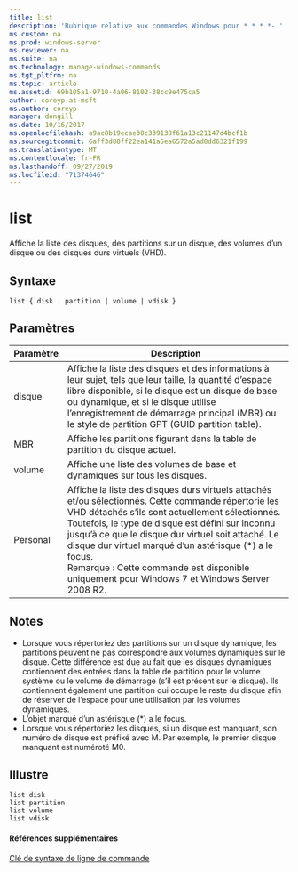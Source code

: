 ```yaml
---
title: list
description: 'Rubrique relative aux commandes Windows pour * * * *- '
ms.custom: na
ms.prod: windows-server
ms.reviewer: na
ms.suite: na
ms.technology: manage-windows-commands
ms.tgt_pltfrm: na
ms.topic: article
ms.assetid: 69b105a1-9710-4a06-8102-38cc9e475ca5
author: coreyp-at-msft
ms.author: coreyp
manager: dongill
ms.date: 10/16/2017
ms.openlocfilehash: a9ac8b19ecae30c339138f61a13c21147d4bcf1b
ms.sourcegitcommit: 6aff3d88ff22ea141a6ea6572a5ad8dd6321f199
ms.translationtype: MT
ms.contentlocale: fr-FR
ms.lasthandoff: 09/27/2019
ms.locfileid: "71374646"
---
```

# <a name="list"></a>list



Affiche la liste des disques, des partitions sur un disque, des volumes d’un disque ou des disques durs virtuels (VHD).

## <a name="syntax"></a>Syntaxe

```
list { disk | partition | volume | vdisk }
```

## <a name="parameters"></a>Paramètres

|Paramètre|Description|
|---------|-----------|
|disque|Affiche la liste des disques et des informations à leur sujet, tels que leur taille, la quantité d’espace libre disponible, si le disque est un disque de base ou dynamique, et si le disque utilise l’enregistrement de démarrage principal (MBR) ou le style de partition GPT (GUID partition table).|
|MBR|Affiche les partitions figurant dans la table de partition du disque actuel.|
|volume|Affiche une liste des volumes de base et dynamiques sur tous les disques.|
|Personal|Affiche la liste des disques durs virtuels attachés et/ou sélectionnés. Cette commande répertorie les VHD détachés s’ils sont actuellement sélectionnés. Toutefois, le type de disque est défini sur inconnu jusqu’à ce que le disque dur virtuel soit attaché. Le disque dur virtuel marqué d’un astérisque (*) a le focus.</br>Remarque : Cette commande est disponible uniquement pour Windows 7 et Windows Server 2008 R2.|

## <a name="remarks"></a>Notes

-   Lorsque vous répertoriez des partitions sur un disque dynamique, les partitions peuvent ne pas correspondre aux volumes dynamiques sur le disque. Cette différence est due au fait que les disques dynamiques contiennent des entrées dans la table de partition pour le volume système ou le volume de démarrage (s’il est présent sur le disque). Ils contiennent également une partition qui occupe le reste du disque afin de réserver de l’espace pour une utilisation par les volumes dynamiques.
-   L’objet marqué d’un astérisque (*) a le focus.
-   Lorsque vous répertoriez les disques, si un disque est manquant, son numéro de disque est préfixé avec M. Par exemple, le premier disque manquant est numéroté M0.

## <a name="BKMK_examples"></a>Illustre

```
list disk
list partition
list volume
list vdisk
```

#### <a name="additional-references"></a>Références supplémentaires

[Clé de syntaxe de ligne de commande](command-line-syntax-key.md)

